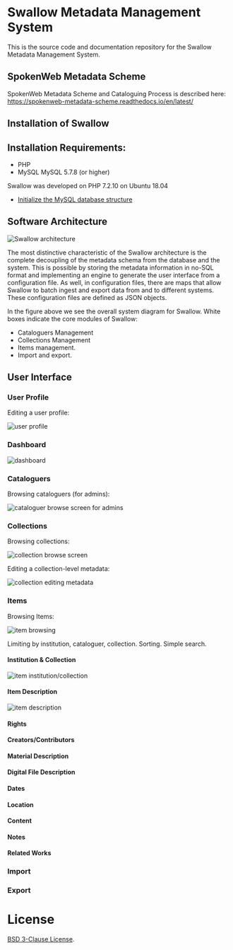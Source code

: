 # Swallow Metadata Management System

This is the source code and documentation repository for the Swallow Metadata Management System.

## SpokenWeb Metadata Scheme

SpokenWeb Metadata Scheme and Cataloguing Process is described here: https://spokenweb-metadata-scheme.readthedocs.io/en/latest/

## Installation of Swallow

Installation Requirements:
--------------------------

* PHP 
* MySQL MySQL 5.7.8 (or higher)

Swallow was developed on PHP 7.2.10 on Ubuntu 18.04

* [Initialize the MySQL database structure](documentation/INITIALIZE-DB.md)

## Software Architecture
![Swallow architecture](documentation/swallow_current_state.png)

The most distinctive characteristic of the Swallow architecture is the complete decoupling of the metadata schema from the database and the system. This is possible by storing the metadata information in no-SQL format and implementing an engine to generate the user interface from a configuration file. As well, in configuration files, there are maps that allow Swallow to batch ingest and export data from and to different systems. These configuration files are defined as JSON objects.

In the figure above we see the overall system diagram for Swallow. White boxes indicate the core modules of Swallow: 
* Cataloguers Management
* Collections Management
* Items management.
* Import and export.

## User Interface

### User Profile

Editing a user profile:

![user profile](/documentation/UI-profile.png)

### Dashboard

![dashboard](/documentation/UI-dashboard.png)

### Cataloguers

Browsing cataloguers (for admins):

![cataloguer browse screen for admins](/documentation/UI-cataloguers.png)

### Collections

Browsing collections:

![collection browse screen](/documentation/UI-collections.png)

Editing a collection-level metadata:

![collection editing metadata](/documentation/UI-collections-edit.png)

### Items

Browsing Items:

![item browsing](/documentation/UI-items.png)

Limiting by institution, cataloguer, collection.  Sorting. Simple search.

#### Institution & Collection

![item institution/collection](/documentation/UI-items-institution-collection.png)

#### Item Description

![item description](/documentation/UI-items-description.png)

#### Rights

#### Creators/Contributors

#### Material Description

#### Digital File Description

#### Dates

#### Location

#### Content

#### Notes

#### Related Works

### Import

### Export


# License

[BSD 3-Clause License](LICENSE). 
